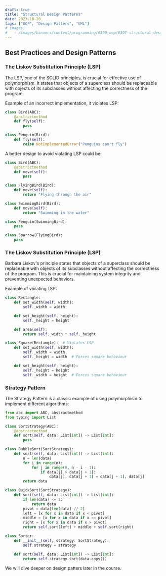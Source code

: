 ```yaml
---
draft: true
title: "Structural Design Patterns"
date: 2023-10-20
tags: ["OOP", "Design Patters", "UML"]
# images:
#   - /images/banners/content/programming/0300-oop/0307-structural-design-patterns.png
---
```






## Best Practices and Design Patterns

### The Liskov Substitution Principle (LSP)

The LSP, one of the SOLID principles, is crucial for effective use of polymorphism. It states that objects of a superclass should be replaceable with objects of its subclasses without affecting the correctness of the program.

Example of an incorrect implementation, it violates LSP:

```python
class Bird(ABC):
    @abstractmethod
    def fly(self):
        pass

class Penguin(Bird):
    def fly(self):
        raise NotImplementedError("Penguins can't fly")
```

A better design to avoid violating LSP could be:

```python
class Bird(ABC):
    @abstractmethod
    def move(self):
        pass

class FlyingBird(Bird):
    def move(self):
        return "Flying through the air"

class SwimmingBird(Bird):
    def move(self):
        return "Swimming in the water"

class Penguin(SwimmingBird):
    pass

class Sparrow(FlyingBird):
    pass
```

### The Liskov Substitution Principle (LSP)

Barbara Liskov's principle states that objects of a superclass should be replaceable with objects of its subclasses without affecting the correctness of the program. This is crucial for maintaining system integrity and preventing unexpected behaviors.

Example of violating LSP:
```python
class Rectangle:
    def set_width(self, width):
        self._width = width

    def set_height(self, height):
        self._height = height

    def area(self):
        return self._width * self._height

class Square(Rectangle):  # Violates LSP
    def set_width(self, width):
        self._width = width
        self._height = width  # Forces square behaviour

    def set_height(self, height):
        self._height = height
        self._width = height  # Forces square behaviour
```

### Strategy Pattern

The Strategy Pattern is a classic example of using polymorphism to implement different algorithms:

```python
from abc import ABC, abstractmethod
from typing import List

class SortStrategy(ABC):
    @abstractmethod
    def sort(self, data: List[int]) -> List[int]:
        pass

class BubbleSort(SortStrategy):
    def sort(self, data: List[int]) -> List[int]:
        n = len(data)
        for i in range(n):
            for j in range(0, n - i - 1):
                if data[j] > data[j + 1]:
                    data[j], data[j + 1] = data[j + 1], data[j]
        return data

class QuickSort(SortStrategy):
    def sort(self, data: List[int]) -> List[int]:
        if len(data) <= 1:
            return data
        pivot = data[len(data) // 2]
        left = [x for x in data if x < pivot]
        middle = [x for x in data if x == pivot]
        right = [x for x in data if x > pivot]
        return self.sort(left) + middle + self.sort(right)

class Sorter:
    def __init__(self, strategy: SortStrategy):
        self.strategy = strategy

    def sort(self, data: List[int]) -> List[int]:
        return self.strategy.sort(data.copy())
```

We will dive deeper on design patters later in the course.
